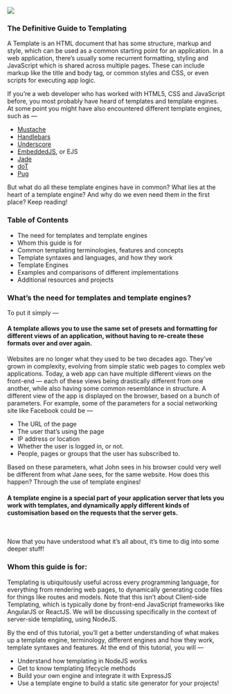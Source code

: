 ![](https://cdn-images-1.medium.com/max/2000/1*u85ztZQtwroYTMkvPLU90A.png)

### The Definitive Guide to Templating

A Template is an HTML document that has some structure, markup and style, which
can be used as a common starting point for an application. In a web application,
there’s usually some recurrent formatting, styling and JavaScript which is
shared across multiple pages. These can include markup like the title and body
tag, or common styles and CSS, or even scripts for executing app logic.

If you’re a web developer who has worked with HTML5, CSS and JavaScript before,
you most probably have heard of templates and template engines. At some point
you might have also encountered different template engines, such as — 

* [Mustache](https://mustache.github.io/)
* [Handlebars](http://handlebarsjs.com/)
* [Underscore](https://underscorejs.org/)
* [EmbeddedJS](http://www.embeddedjs.com/), or EJS
* [Jade](http://jade-lang.com/)
* [doT](http://olado.github.io/doT/index.html)
* [Pug](https://pugjs.org/api/getting-started.html)

But what do all these template engines have in common? What lies at the heart of
a template engine? And why do we even need them in the first place? Keep
reading!

### Table of Contents

* The need for templates and template engines
* Whom this guide is for
* Common templating terminologies, features and concepts
* Template syntaxes and languages, and how they work
* Template Engines
* Examples and comparisons of different implementations
* Additional resources and projects

### What’s the need for templates and template engines?

To put it simply — 

#### A template allows you to use the same set of presets and formatting for different views of an application, without having to re-create these formats over and over again.

Websites are no longer what they used to be two decades ago. They’ve grown in
complexity, evolving from simple static web pages to complex web applications.
Today, a web app can have multiple different views on the front-end —  each of
these views being drastically different from one another, while also having some
common resemblance in structure. A different view of the app is displayed on the
browser, based on a bunch of parameters. For example, some of the parameters for
a social networking site like Facebook could be — 

* The URL of the page
* The user that’s using the page
* IP address or location
* Whether the user is logged in, or not.
* People, pages or groups that the user has subscribed to.

Based on these parameters, what John sees in his browser could very well be
different from what Jane sees, for the same website. How does this happen?
Through the use of template engines!

#### A template engine is a special part of your application server that lets you work with templates, and dynamically apply different kinds of customisation based on the requests that the server gets.

<br> 

Now that you have understood what it’s all about, it’s time to dig into some
deeper stuff!

### Whom this guide is for: 

Templating is ubiquitously useful across every programming language, for
everything from rendering web pages, to dynamically generating code files for
things like routes and models. Note that this isn’t about Client-side
Templating, which is typically done by front-end JavaScript frameworks like
AngularJS or ReactJS. We will be discussing specifically in the context of
server-side templating, using NodeJS.

By the end of this tutorial, you’ll get a better understanding of what makes up
a template engine, terminology, different engines and how they work, template
syntaxes and features. At the end of this tutorial, you will —

* Understand how templating in NodeJS works
* Get to know templating lifecycle methods
* Build your own engine and integrate it with ExpressJS
* Use a template engine to build a static site generator for your projects!

<br> 

<br> 
